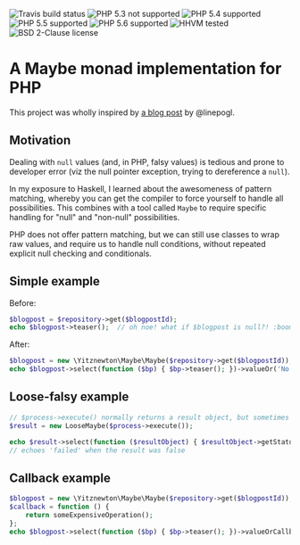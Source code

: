 ![Travis build status](http://img.shields.io/travis/yitznewton/maybe-php.svg)
![PHP 5.3 not supported](http://img.shields.io/badge/5.3-not_supported-red.svg)
![PHP 5.4 supported](http://img.shields.io/badge/5.4-supported-green.svg)
![PHP 5.5 supported](http://img.shields.io/badge/5.5-supported-green.svg)
![PHP 5.6 supported](http://img.shields.io/badge/5.6-supported-green.svg)
![HHVM tested](http://img.shields.io/hhvm/yitznewton/maybe-php.svg)
![BSD 2-Clause license](http://img.shields.io/packagist/l/yitznewton/maybe-php.svg)

# A Maybe monad implementation for PHP

This project was wholly inspired by
[a blog post](http://linepogl.wordpress.com/2011/03/15/a-php-maybe-monad-2/)
by @linepogl.

## Motivation

Dealing with `null` values (and, in PHP, falsy values) is tedious and prone
to developer error (viz the null pointer exception, trying to dereference
a `null`).

In my exposure to Haskell, I learned about the awesomeness of pattern matching,
whereby you can get the compiler to force yourself to handle all possibilities.
This combines with a tool called `Maybe` to require specific handling for
"null" and "non-null" possibilities.

PHP does not offer pattern matching, but we can still use classes to wrap raw
values, and require us to handle null conditions, without repeated explicit
null checking and conditionals.

## Simple example

Before:

```php
$blogpost = $repository->get($blogpostId);
echo $blogpost->teaser();  // oh noe! what if $blogpost is null?! :boom:
```

After:

```php
$blogpost = new \Yitznewton\Maybe\Maybe($repository->get($blogpostId));
echo $blogpost->select(function ($bp) { $bp->teaser(); })->valueOr('No blogpost found');
```

## Loose-falsy example

```php
// $process->execute() normally returns a result object, but sometimes returns false
$result = new LooseMaybe($process->execute());

echo $result->select(function ($resultObject) { $resultObject->getStatus(); })->valueOr('failed');
// echoes 'failed' when the result was false
```

## Callback example

```php
$blogpost = new \Yitznewton\Maybe\Maybe($repository->get($blogpostId));
$callback = function () {
    return someExpensiveOperation();
};
echo $blogpost->select(function ($bp) { $bp->teaser(); })->valueOrCallback($callback);
```
